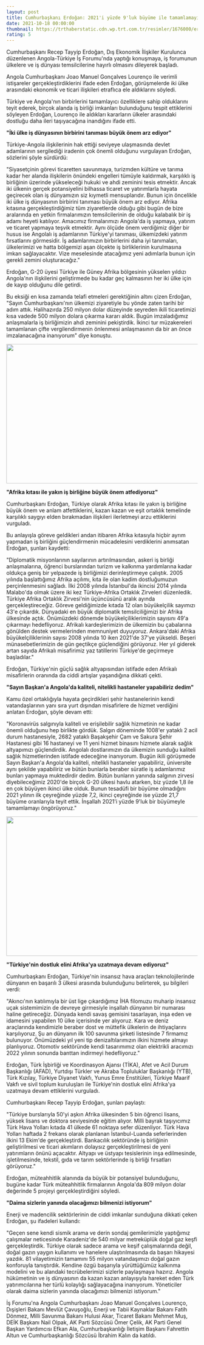 ```yaml
--- 
layout: post
title: Cumhurbaşkanı Erdoğan: 2021'i yüzde 9'luk büyüme ile tamamlamayı öngörüyoruz
date: 2021-10-18 00:00:00
thumbnail: https://trthaberstatic.cdn.wp.trt.com.tr/resimler/1676000/erdogan-is-forumu-aa-1677023.jpg
rating: 5
---
```

<p>
	Cumhurbaşkanı Recep Tayyip Erdoğan, Dış Ekonomik İlişkiler Kurulunca düzenlenen Angola-Türkiye İş Forumu'nda yaptığı konuşmaya, iş forumunun ülkelere ve iş dünyası temsilcilerine hayırlı olmasını dileyerek başladı.</p>
<p>
	Angola Cumhurbaşkanı Joao Manuel Gonçalves Lourenço ile verimli istişareler gerçekleştirdiklerini ifade eden Erdoğan, görüşmelerde iki ülke arasındaki ekonomik ve ticari ilişkileri etraflıca ele aldıklarını söyledi.</p>
<p>
	Türkiye ve Angola'nın birbirlerini tamamlayıcı özelliklere sahip olduklarını teyit ederek, birçok alanda iş birliği imkanları bulunduğunu tespit ettiklerini söyleyen Erdoğan, Lourenço ile aldıkları kararların ülkeler arasındaki dostluğu daha ileri taşıyacağına inandığını ifade etti.</p>
<p>
	<strong>"İki ülke iş dünyasının birbirini tanıması büyük önem arz ediyor"</strong></p>
<p>
	Türkiye-Angola ilişkilerinin hak ettiği seviyeye ulaşmasında devlet adamlarının sergilediği iradenin çok önemli olduğunu vurgulayan Erdoğan, sözlerini şöyle sürdürdü:</p>
<p>
	"Siyasetçinin görevi ticaretten savunmaya, turizmden kültüre ve tarıma kadar her alanda ilişkilerin önündeki engelleri tümüyle kaldırmak, karşılıklı iş birliğinin üzerinde yükseleceği hukuki ve ahdi zeminini tesis etmektir. Ancak iki ülkenin gerçek potansiyelini bilhassa ticaret ve yatırımlarla hayata geçirecek olan iş dünyamızın siz kıymetli mensuplarıdır. Bunun için öncelikle iki ülke iş dünyasının birbirini tanıması büyük önem arz ediyor. Afrika kıtasına gerçekleştirdiğimiz tüm ziyaretlerde olduğu gibi bugün de bize aralarında en yetkin firmalarımızın temsilcilerinin de olduğu kalabalık bir iş adamı heyeti katılıyor. Amacımız firmalarımızı Angola'da iş yapmaya, yatırım ve ticaret yapmaya teşvik etmektir. Aynı ölçüde önem verdiğimiz diğer bir husus ise Angolalı iş adamlarının Türkiye'yi tanıması, ülkemizdeki yatırım fırsatlarını görmesidir. İş adamlarımızın birbirlerini daha iyi tanımaları, ülkelerimizi ve hatta bölgemizi aşan ölçekte iş birliklerinin kurulmasına imkan sağlayacaktır. Vize meselesinde atacağımız yeni adımlarla bunun için gerekli zemini oluşturacağız."</p>
<p>
	Erdoğan, G-20 üyesi Türkiye ile Güney Afrika bölgesinin yükselen yıldızı Angola'nın ilişkilerini geliştirmede bu kadar geç kalmasının her iki ülke için de kayıp olduğunu dile getirdi.</p>
<p>
	Bu eksiği en kısa zamanda telafi etmeleri gerektiğinin altını çizen Erdoğan, "Sayın Cumhurbaşkanı'nın ülkemizi ziyaretiyle bu yönde zaten tarihi bir adım attık. Halihazırda 250 milyon dolar düzeyinde seyreden ikili ticaretimizi kısa vadede 500 milyon dolara çıkarma kararı aldık. Bugün imzaladığımız anlaşmalarla iş birliğimizin ahdi zeminini pekiştirdik. İkinci tur müzakereleri tamamlanan çifte vergilendirmenin önlenmesi anlaşmasının da bir an önce imzalanacağına inanıyorum" diye konuştu.</p>
<p>
	<img alt="" src="dosyalar/images/2021_Ekim_ANG1.jpg" style="width: 650px; height: 366px;" /></p>
<p>
	<strong>"Afrika kıtası ile yakın iş birliğine büyük önem atfediyoruz"</strong></p>
<p>
	Cumhurbaşkanı Erdoğan, Türkiye olarak Afrika kıtası ile yakın iş birliğine büyük önem ve anlam atfettiklerini, kazan kazan ve eşit ortaklık temelinde karşılıklı saygıyı elden bırakmadan ilişkileri ilerletmeyi arzu ettiklerini vurguladı.</p>
<p>
	Bu anlayışla göreve geldikleri andan itibaren Afrika kıtasıyla hiçbir ayrım yapmadan iş birliğini güçlendirmenin mücadelesini verdiklerini anımsatan Erdoğan, şunları kaydetti:</p>
<p>
	"Diplomatik misyonlarının sayılarının artırılmasından, askeri iş birliği anlaşmalarına, öğrenci burslarından turizm ve kalkınma yardımlarına kadar oldukça geniş bir yelpazede iş birliğimizi derinleştirmeye çalıştık. 2005 yılında başlattığımız Afrika açılımı, kıta ile olan kadim dostluğumuzun perçinlenmesini sağladı. İlki 2008 yılında İstanbul'da ikincisi 2014 yılında Malabo'da olmak üzere iki kez Türkiye-Afrika Ortaklık Zirveleri düzenledik. Türkiye Afrika Ortaklık Zirvesi'nin üçüncüsünü aralık ayında gerçekleştireceğiz. Göreve geldiğimizde kıtada 12 olan büyükelçilik sayımızı 43'e çıkardık. Dünyadaki en büyük diplomatik temsilciliğimizi bir Afrika ülkesinde açtık. Önümüzdeki dönemde büyükelçiliklerimizin sayısını 49'a çıkarmayı hedefliyoruz. Afrikalı kardeşlerimizin de ülkemizin bu çabalarına gönülden destek vermelerinden memnuniyet duyuyoruz. Ankara'daki Afrika büyükelçiliklerinin sayısı 2008 yılında 10 iken 2021'de 37'ye yükseldi. Beşeri münasebetlerimizin de gün geçtikçe güçlendiğini görüyoruz. Her yıl giderek artan sayıda Afrikalı misafirimiz yaz tatillerini Türkiye'de geçirmeye başladılar."</p>
<p>
	Erdoğan, Türkiye'nin güçlü sağlık altyapısından istifade eden Afrikalı misafirlerin oranında da ciddi artışlar yaşandığına dikkati çekti.</p>
<p>
	<strong>"Sayın Başkan'a Angola'da kaliteli, nitelikli hastaneler yapabiliriz dedim"</strong></p>
<p>
	Kamu özel ortaklığıyla hayata geçirdikleri şehir hastanelerinin kendi vatandaşlarının yanı sıra yurt dışından misafirlere de hizmet verdiğini anlatan Erdoğan, şöyle devam etti:</p>
<p>
	"Koronavirüs salgınıyla kaliteli ve erişilebilir sağlık hizmetinin ne kadar önemli olduğunu hep birlikte gördük. Salgın döneminde 1008'er yataklı 2 acil durum hastanesiyle, 2682 yataklı Başakşehir Çam ve Sakura Şehir Hastanesi gibi 16 hastaneyi ve 11 yeni hizmet binasını hizmete alarak sağlık altyapımızı güçlendirdik. Angolalı dostlarımızın da ülkemizin sunduğu kaliteli sağlık hizmetlerinden istifade edeceğine inanıyorum. Bugün ikili görüşmede Sayın Başkan'a Angola'da kaliteli, nitelikli hastaneler yapabiliriz, üniversite aynı şekilde yapabiliriz ve bütün bunlarla beraber süratle iş adamlarımız bunları yapmaya muktedirdir dedim. Bütün bunların yanında salgının zirvesi diyebileceğimiz 2020'de birçok G-20 ülkesi havlu atarken, biz yüzde 1,8 ile en çok büyüyen ikinci ülke olduk. Bunun tesadüfi bir büyüme olmadığını 2021 yılının ilk çeyreğinde yüzde 7,2, ikinci çeyreğinde ise yüzde 21,7 büyüme oranlarıyla teyit ettik. İnşallah 2021'i yüzde 9'luk bir büyümeyle tamamlamayı öngörüyoruz."</p>
<p>
	<img alt="" src="dosyalar/images/2021_Ekim_ANG2.jpg" style="width: 650px; height: 366px;" /></p>
<p>
	<strong>"Türkiye'nin dostluk elini Afrika'ya uzatmaya devam ediyoruz"</strong></p>
<p>
	Cumhurbaşkanı Erdoğan, Türkiye'nin insansız hava araçları teknolojilerinde dünyanın en başarılı 3 ülkesi arasında bulunduğunu belirterek, şu bilgileri verdi:</p>
<p>
	"Akıncı'nın katılımıyla bir üst lige çıkardığımız İHA filomuzu muharip insansız uçak sistemimizin de devreye girmesiyle inşallah dünyanın bir numarası haline getireceğiz. Dünyada kendi savaş gemisini tasarlayan, inşa eden ve idamesini yapabilen 10 ülke içerisinde yer alıyoruz. Kara ve deniz araçlarında kendimizle beraber dost ve müttefik ülkelerin de ihtiyaçlarını karşılıyoruz. Şu an dünyanın ilk 100 savunma şirketi listesinde 7 firmamız bulunuyor. Önümüzdeki yıl yeni tip denizaltılarımızın ilkini hizmete almayı planlıyoruz. Otomotiv sektöründe kendi tasarımımız olan elektrikli aracımızı 2022 yılının sonunda banttan indirmeyi hedefliyoruz."</p>
<p>
	Erdoğan, Türk İşbirliği ve Koordinasyon Ajansı (TİKA), Afet ve Acil Durum Başkanlığı (AFAD), Yurtdışı Türkler ve Akraba Topluluklar Başkanlığı (YTB), Türk Kızılay, Türkiye Diyanet Vakfı, Yunus Emre Enstitüleri, Türkiye Maarif Vakfı ve sivil toplum kuruluşları ile Türkiye'nin dostluk elini Afrika'ya uzatmaya devam ettiklerini vurguladı.</p>
<p>
	Cumhurbaşkanı Recep Tayyip Erdoğan, şunları paylaştı:</p>
<p>
	"Türkiye burslarıyla 50'yi aşkın Afrika ülkesinden 5 bin öğrenci lisans, yüksek lisans ve doktora seviyesinde eğitim alıyor. Milli bayrak taşıyıcımız Türk Hava Yolları kıtada 41 ülkede 61 noktaya sefer düzenliyor. Türk Hava Yolları haftada 2 frekans olarak planlanan İstanbul-Luanda seferlerinden ilkini 13 Ekim'de gerçekleştirdi. Bankacılık sektöründe iş birliğinin geliştirilmesi ve ticari akımların dolaysız gerçekleştirilmesi de yeni yatırımların önünü açacaktır. Altyapı ve üstyapı tesislerinin inşa edilmesinde, işletilmesinde, tekstil, gıda ve tarım sektörlerinde iş birliği fırsatları görüyoruz."</p>
<p>
	Erdoğan, müteahhitlik alanında da büyük bir potansiyel bulunduğunu, bugüne kadar Türk müteahhitlik firmalarının Angola'da 809 milyon dolar değerinde 5 projeyi gerçekleştirdiğini söyledi.</p>
<p>
	<strong>"Daima sizlerin yanında olacağımızı bilmenizi istiyorum"</strong></p>
<p>
	Enerji ve madencilik sektörlerinin de ciddi imkanlar sunduğuna dikkati çeken Erdoğan, şu ifadeleri kullandı:</p>
<p>
	"Geçen sene kendi sismik arama ve derin sondaj gemilerimizle yaptığımız çalışmalar neticesinde Karadeniz'de 540 milyar metreküplük doğal gaz keşfi gerçekleştirdik. Türkiye olarak sadece arama ve keşif çalışmalarında değil, doğal gazın yaygın kullanımı ve hanelere ulaştırılmasında da başarı hikayesi yazdık. 81 vilayetimizin tamamını 55 milyon vatandaşımızı doğal gazın konforuyla tanıştırdık. Kendine özgü başarıyla yürüttüğümüz kalkınma modelini ve bu alandaki tecrübelerimizi sizlerle paylaşmaya hazırız. Angola hükümetinin ve iş dünyasının da kazan kazan anlayışıyla hareket eden Türk yatırımcılarına her türlü kolaylığı sağlayacağına inanıyorum. Yöneticiler olarak daima sizlerin yanında olacağımızı bilmenizi istiyorum."</p>
<p>
	İş Forumu'na Angola Cumhurbaşkanı Joao Manuel Gonçalves Lourenço, Dışişleri Bakanı Mevlüt Çavuşoğlu, Enerji ve Tabii Kaynaklar Bakanı Fatih Dönmez, Milli Savunma Bakanı Hulusi Akar, Ticaret Bakanı Mehmet Muş, DEİK Başkanı Nail Olpak, AK Parti Sözcüsü Ömer Çelik, AK Parti Genel Başkan Yardımcısı Efkan Ala, Cumhurbaşkanlığı İletişim Başkanı Fahrettin Altun ve Cumhurbaşkanlığı Sözcüsü İbrahim Kalın da katıldı.</p>
